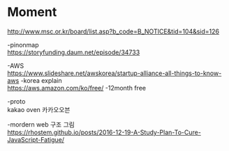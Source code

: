 # Moment  
http://www.msc.or.kr/board/list.asp?b_code=B_NOTICE&tid=104&sid=126  


-pinonmap  
https://storyfunding.daum.net/episode/34733  

-AWS  
https://www.slideshare.net/awskorea/startup-alliance-all-things-to-know-aws -korea explain  
https://aws.amazon.com/ko/free/  -12month free  

-proto  
kakao oven 카카오오븐  


-mordern web 구조 그림  
https://rhostem.github.io/posts/2016-12-19-A-Study-Plan-To-Cure-JavaScript-Fatigue/
